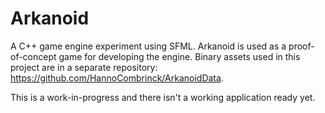 # Arkanoid

A C++ game engine experiment using SFML. 
Arkanoid is used as a proof-of-concept game for developing the engine.
Binary assets used in this project are in a separate repository: https://github.com/HannoCombrinck/ArkanoidData.

This is a work-in-progress and there isn't a working application ready yet.

